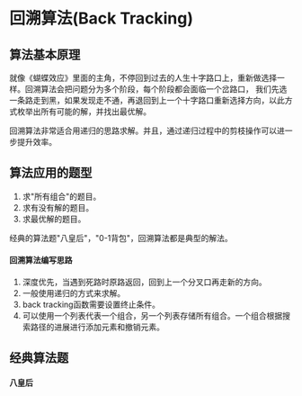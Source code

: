 # 回溯算法(Back Tracking)
## 算法基本原理
就像《蝴蝶效应》里面的主角，不停回到过去的人生十字路口上，重新做选择一样。回溯算法会把问题分为多个阶段，每个阶段都会面临一个岔路口，
我们先选一条路走到黑，如果发现走不通，再退回到上一个十字路口重新选择方向，以此方式枚举出所有可能的解，并找出最优解。

回溯算法非常适合用递归的思路求解。并且，通过递归过程中的剪枝操作可以进一步提升效率。

## 算法应用的题型
1. 求"所有组合"的题目。
2. 求有没有解的题目。
3. 求最优解的题目。

经典的算法题"八皇后"，"0-1背包"，回溯算法都是典型的解法。

#### 回溯算法编写思路
1. 深度优先，当遇到死路时原路返回，回到上一个分叉口再走新的方向。
2. 一般使用递归的方式来求解。
3. back tracking函数需要设置终止条件。
4. 可以使用一个列表代表一个组合，另一个列表存储所有组合。一个组合根据搜索路径的进展进行添加元素和撤销元素。

## 经典算法题

#### 八皇后



